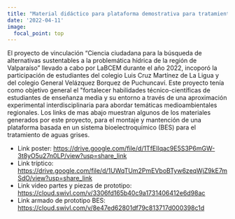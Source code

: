 ```yaml
---
title: "Material didáctico para plataforma demostrativa para tratamiento de aguas grises"
date: '2022-04-11'
image:
  focal_point: top
---
```

El proyecto de vinculación “Ciencia ciudadana para la búsqueda de alternativas sustentables a la problemática hídrica de la región de Valparaíso” llevado a cabo por LaBCEM durante el año 2022, incoporó la participación de estudiantes del colegio Luis Cruz Martínez de La Ligua y del colegio General Velázquez Borquez de Puchuncaví. Este proyecto tenía como objetivo general el "fortalecer habilidades técnico-científicas de estudiantes de enseñanza media y su entorno a través de una aproximación experimental interdisciplinaria para abordar temáticas medioambientales regionales.
Los links de mas abajo muestran algunos de los materiales generados por este proyecto, para el montaje y mantención de una plataforma basada en un sistema bioelectroquímico (BES) para el tratamiento de aguas grises. 
- Link poster: https://drive.google.com/file/d/1TfEIlqac9E5S3P6mGW-3t8yO5u27n0LP/view?usp=share_link
- Link tríptico: https://drive.google.com/file/d/1UWqTUm2PmEVboBTyw6zeqWjZ9kE7mSdO/view?usp=share_link
- Link video partes y piezas de prototipo: https://cloud.swivl.com/v/3306fd165b40c9a1731406412e6d98ac
- Link armado de prototipo BES: https://cloud.swivl.com/v/8e47ed62801df79c813717d000398c1d

<!--more-->


